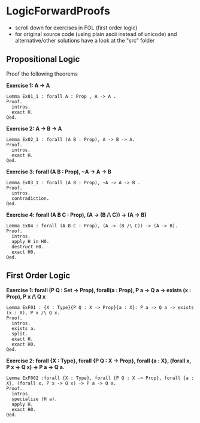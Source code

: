 # LogicForwardProofs

- scroll down for exercises in FOL (first order logic)  
- for original source code (using plain ascii instead of unicode) and alternative/other solutions have a look at the "src" folder  

## Propositional Logic

Proof the following theorems

**Exercise 1: A -> A**
```Coq
Lemma Ex01_1 : forall A : Prop , A -> A .
Proof.
  intros.
  exact H.
Qed.
```

**Exercise 2: A -> B -> A**

```coq
Lemma Ex02_1 : forall (A B : Prop), A -> B -> A.
Proof. 
  intros.
  exact H.
Qed.
```


**Exercise 3: forall (A B : Prop), ~A -> A -> B**

```coq
Lemma Ex03_1 : forall (A B : Prop), ~A -> A -> B .
Proof.
  intros.
  contradiction.
Qed.
```

**Exercise 4: forall (A B C : Prop), (A -> (B /\ C)) -> (A -> B)**
```coq
Lemma Ex04 : forall (A B C : Prop), (A -> (B /\ C)) -> (A -> B).
Proof.
  intros.
  apply H in H0.
  destruct H0.
  exact H0.
Qed.
```

## First Order Logic

**Exercise 1: forall (P Q : Set -> Prop), forall(a : Prop), P a -> Q a -> exists (x : Prop), P x /\ Q x**

```coq
Lemma ExF01 : {X : Type}{P Q : X -> Prop}{a : X}: P a -> Q a -> exists (x : X), P x /\ Q x.
Proof.
  intros.
  exists a.
  split.
  exact H.
  exact H0.
Qed.

```

**Exercise 2: forall {X : Type}, forall {P Q : X -> Prop}, forall {a : X}, (forall x, P x -> Q x) -> P a -> Q a.**
```coq
Lemma ExF002 :forall {X : Type}, forall {P Q : X -> Prop}, forall {a : X}, (forall x, P x -> Q x) -> P a -> Q a.
Proof.
  intros.
  specialize (H a).
  apply H.
  exact H0.
Qed.
```